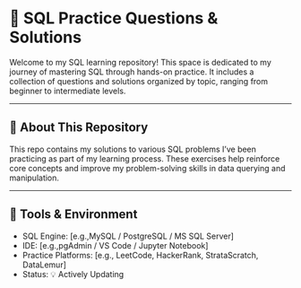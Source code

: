 # 🧠 SQL Practice Questions & Solutions

Welcome to my SQL learning repository! This space is dedicated to my journey of mastering SQL through hands-on practice. It includes a collection of questions and solutions organized by topic, ranging from beginner to intermediate levels.

---

## 📌 About This Repository

This repo contains my solutions to various SQL problems I’ve been practicing as part of my learning process. These exercises help reinforce core concepts and improve my problem-solving skills in data querying and manipulation.

---

## 🧰 Tools & Environment

- SQL Engine: [e.g.,MySQL / PostgreSQL / MS SQL Server]  
- IDE: [e.g.,pgAdmin / VS Code / Jupyter Notebook]  
- Practice Platforms: [e.g., LeetCode, HackerRank, StrataScratch, DataLemur]  
- Status: 💡 Actively Updating
